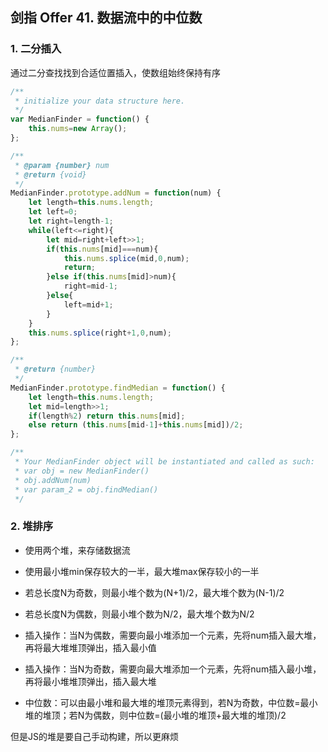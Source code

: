 ## 剑指 Offer 41. 数据流中的中位数

### 1. 二分插入

通过二分查找找到合适位置插入，使数组始终保持有序

```javascript
/**
 * initialize your data structure here.
 */
var MedianFinder = function() {
    this.nums=new Array();
};

/** 
 * @param {number} num
 * @return {void}
 */
MedianFinder.prototype.addNum = function(num) {
    let length=this.nums.length;
    let left=0;
    let right=length-1;
    while(left<=right){
        let mid=right+left>>1;
        if(this.nums[mid]===num){
            this.nums.splice(mid,0,num);
            return;
        }else if(this.nums[mid]>num){
            right=mid-1;
        }else{
            left=mid+1;
        }
    }
    this.nums.splice(right+1,0,num);
};

/**
 * @return {number}
 */
MedianFinder.prototype.findMedian = function() {
    let length=this.nums.length;
    let mid=length>>1;
    if(length%2) return this.nums[mid];
    else return (this.nums[mid-1]+this.nums[mid])/2;
};

/**
 * Your MedianFinder object will be instantiated and called as such:
 * var obj = new MedianFinder()
 * obj.addNum(num)
 * var param_2 = obj.findMedian()
 */
```

### 2. 堆排序

* 使用两个堆，来存储数据流

* 使用最小堆min保存较大的一半，最大堆max保存较小的一半

* 若总长度N为奇数，则最小堆个数为(N+1)/2，最大堆个数为(N-1)/2

* 若总长度N为偶数，则最小堆个数为N/2，最大堆个数为N/2

* 插入操作：当N为偶数，需要向最小堆添加一个元素，先将num插入最大堆，再将最大堆堆顶弹出，插入最小值

* 插入操作：当N为奇数，需要向最大堆添加一个元素，先将num插入最小堆，再将最小堆堆顶弹出，插入最大堆

* 中位数：可以由最小堆和最大堆的堆顶元素得到，若N为奇数，中位数=最小堆的堆顶；若N为偶数，则中位数=(最小堆的堆顶+最大堆的堆顶)/2

但是JS的堆是要自己手动构建，所以更麻烦